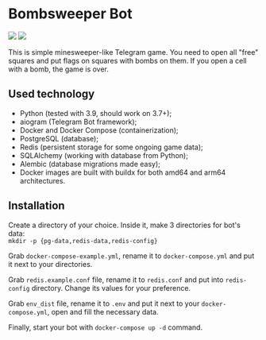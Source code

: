 # Bombsweeper Bot

<a href="https://hub.docker.com/r/groosha/telegram-bombsweeper-bot"><img src="https://img.shields.io/badge/Docker%20Hub-telegram--bombsweeper--bot-blue"></a> 
<a href="https://t.me/bombsweeperbot"><img src="https://img.shields.io/badge/Telegram-💣%20@bombsweeperbot-black"></a>  

This is simple minesweeper-like Telegram game. 
You need to open all "free" squares and put flags on squares 
with bombs on them. If you open a cell with a bomb, the game is over.

## Used technology
* Python (tested with 3.9, should work on 3.7+);
* aiogram (Telegram Bot framework);
* Docker and Docker Compose (containerization);
* PostgreSQL (database);
* Redis (persistent storage for some ongoing game data);
* SQLAlchemy (working with database from Python);
* Alembic (database migrations made easy);
* Docker images are built with buildx for both amd64 and arm64 architectures.

## Installation

Create a directory of your choice. Inside it, make 3 directories for bot's data:  
`mkdir -p {pg-data,redis-data,redis-config}`

Grab `docker-compose-example.yml`, rename it to `docker-compose.yml` and put it next to your 
directories.

Grab `redis.example.conf` file, rename it to `redis.conf` and put into `redis-config` directory. 
Change its values for your preference.

Grab `env_dist` file, rename it to `.env` and put it next to your `docker-compose.yml`, open 
and fill the necessary data.

Finally, start your bot with `docker-compose up -d` command.
